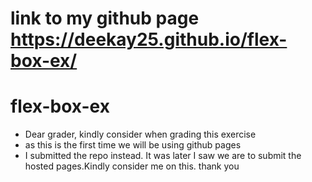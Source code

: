 # link to my github page https://deekay25.github.io/flex-box-ex/

# flex-box-ex

- Dear grader, kindly consider when grading this exercise
- as this is the first time we will be using github pages
- I submitted the repo instead. It was later I saw we are to submit the hosted pages.Kindly consider me on this. thank you

